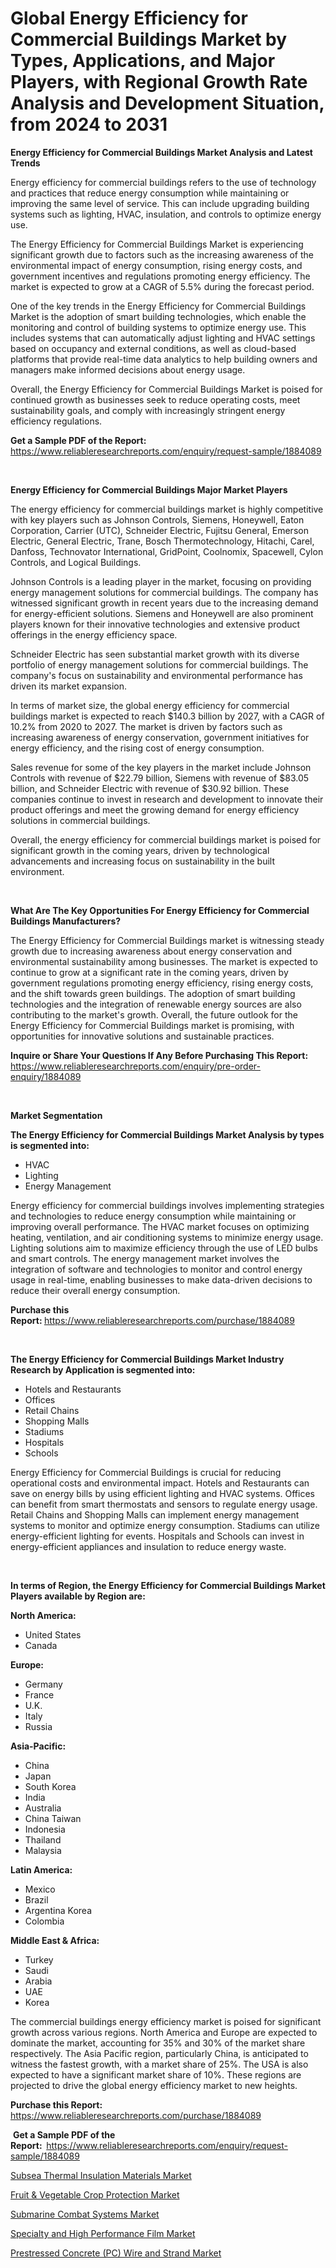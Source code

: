 <p><h1>Global Energy Efficiency for Commercial Buildings Market by Types, Applications, and Major Players, with Regional Growth Rate Analysis and Development Situation, from 2024 to 2031</h1></p><p><strong>Energy Efficiency for Commercial Buildings Market Analysis and Latest Trends</strong></p>
<p><p>Energy efficiency for commercial buildings refers to the use of technology and practices that reduce energy consumption while maintaining or improving the same level of service. This can include upgrading building systems such as lighting, HVAC, insulation, and controls to optimize energy use.</p><p>The Energy Efficiency for Commercial Buildings Market is experiencing significant growth due to factors such as the increasing awareness of the environmental impact of energy consumption, rising energy costs, and government incentives and regulations promoting energy efficiency. The market is expected to grow at a CAGR of 5.5% during the forecast period.</p><p>One of the key trends in the Energy Efficiency for Commercial Buildings Market is the adoption of smart building technologies, which enable the monitoring and control of building systems to optimize energy use. This includes systems that can automatically adjust lighting and HVAC settings based on occupancy and external conditions, as well as cloud-based platforms that provide real-time data analytics to help building owners and managers make informed decisions about energy usage.</p><p>Overall, the Energy Efficiency for Commercial Buildings Market is poised for continued growth as businesses seek to reduce operating costs, meet sustainability goals, and comply with increasingly stringent energy efficiency regulations.</p></p>
<p><strong>Get a Sample PDF of the Report:&nbsp;</strong> <a href="https://www.reliableresearchreports.com/enquiry/request-sample/1884089">https://www.reliableresearchreports.com/enquiry/request-sample/1884089</a></p>
<p>&nbsp;</p>
<p><strong>Energy Efficiency for Commercial Buildings Major Market Players</strong></p>
<p><p>The energy efficiency for commercial buildings market is highly competitive with key players such as Johnson Controls, Siemens, Honeywell, Eaton Corporation, Carrier (UTC), Schneider Electric, Fujitsu General, Emerson Electric, General Electric, Trane, Bosch Thermotechnology, Hitachi, Carel, Danfoss, Technovator International, GridPoint, Coolnomix, Spacewell, Cylon Controls, and Logical Buildings.</p><p>Johnson Controls is a leading player in the market, focusing on providing energy management solutions for commercial buildings. The company has witnessed significant growth in recent years due to the increasing demand for energy-efficient solutions. Siemens and Honeywell are also prominent players known for their innovative technologies and extensive product offerings in the energy efficiency space.</p><p>Schneider Electric has seen substantial market growth with its diverse portfolio of energy management solutions for commercial buildings. The company's focus on sustainability and environmental performance has driven its market expansion. </p><p>In terms of market size, the global energy efficiency for commercial buildings market is expected to reach $140.3 billion by 2027, with a CAGR of 10.2% from 2020 to 2027. The market is driven by factors such as increasing awareness of energy conservation, government initiatives for energy efficiency, and the rising cost of energy consumption.</p><p>Sales revenue for some of the key players in the market include Johnson Controls with revenue of $22.79 billion, Siemens with revenue of $83.05 billion, and Schneider Electric with revenue of $30.92 billion. These companies continue to invest in research and development to innovate their product offerings and meet the growing demand for energy efficiency solutions in commercial buildings. </p><p>Overall, the energy efficiency for commercial buildings market is poised for significant growth in the coming years, driven by technological advancements and increasing focus on sustainability in the built environment.</p></p>
<p>&nbsp;</p>
<p><strong>What Are The Key Opportunities For Energy Efficiency for Commercial Buildings Manufacturers?</strong></p>
<p><p>The Energy Efficiency for Commercial Buildings market is witnessing steady growth due to increasing awareness about energy conservation and environmental sustainability among businesses. The market is expected to continue to grow at a significant rate in the coming years, driven by government regulations promoting energy efficiency, rising energy costs, and the shift towards green buildings. The adoption of smart building technologies and the integration of renewable energy sources are also contributing to the market's growth. Overall, the future outlook for the Energy Efficiency for Commercial Buildings market is promising, with opportunities for innovative solutions and sustainable practices.</p></p>
<p><strong>Inquire or Share Your Questions If Any Before Purchasing This Report:</strong> <a href="https://www.reliableresearchreports.com/enquiry/pre-order-enquiry/1884089">https://www.reliableresearchreports.com/enquiry/pre-order-enquiry/1884089</a></p>
<p>&nbsp;</p>
<p><strong>Market Segmentation</strong></p>
<p><strong>The Energy Efficiency for Commercial Buildings Market Analysis by types is segmented into:</strong></p>
<p><ul><li>HVAC</li><li>Lighting</li><li>Energy Management</li></ul></p>
<p><p>Energy efficiency for commercial buildings involves implementing strategies and technologies to reduce energy consumption while maintaining or improving overall performance. The HVAC market focuses on optimizing heating, ventilation, and air conditioning systems to minimize energy usage. Lighting solutions aim to maximize efficiency through the use of LED bulbs and smart controls. The energy management market involves the integration of software and technologies to monitor and control energy usage in real-time, enabling businesses to make data-driven decisions to reduce their overall energy consumption.</p></p>
<p><strong>Purchase this Report:&nbsp;</strong><a href="https://www.reliableresearchreports.com/purchase/1884089">https://www.reliableresearchreports.com/purchase/1884089</a></p>
<p>&nbsp;</p>
<p><strong>The Energy Efficiency for Commercial Buildings Market Industry Research by Application is segmented into:</strong></p>
<p><ul><li>Hotels and Restaurants</li><li>Offices</li><li>Retail Chains</li><li>Shopping Malls</li><li>Stadiums</li><li>Hospitals</li><li>Schools</li></ul></p>
<p><p>Energy Efficiency for Commercial Buildings is crucial for reducing operational costs and environmental impact. Hotels and Restaurants can save on energy bills by using efficient lighting and HVAC systems. Offices can benefit from smart thermostats and sensors to regulate energy usage. Retail Chains and Shopping Malls can implement energy management systems to monitor and optimize energy consumption. Stadiums can utilize energy-efficient lighting for events. Hospitals and Schools can invest in energy-efficient appliances and insulation to reduce energy waste.</p></p>
<p>&nbsp;</p>
<p><strong>In terms of Region, the Energy Efficiency for Commercial Buildings Market Players available by Region are:</strong></p>
<p>
    <p> <strong> North America: </strong>
        <ul>
            <li>United States</li>
            <li>Canada</li>
        </ul>
        </p> 
    <p> <strong> Europe: </strong>
        <ul>
            <li>Germany</li>
            <li>France</li>
            <li>U.K.</li>
            <li>Italy</li>
            <li>Russia</li>
        </ul>
        </p> 
    <p> <strong> Asia-Pacific: </strong>
        <ul>
            <li>China</li>
            <li>Japan</li>
            <li>South Korea</li>
            <li>India</li>
            <li>Australia</li>
            <li>China Taiwan</li>
            <li>Indonesia</li>
            <li>Thailand</li>
            <li>Malaysia</li>
        </ul>
        </p> 
    <p> <strong> Latin America: </strong>
        <ul>
            <li>Mexico</li>
            <li>Brazil</li>
            <li>Argentina Korea</li>
            <li>Colombia</li>
        </ul>
        </p> 
    <p> <strong> Middle East & Africa: </strong>
        <ul>
            <li>Turkey</li>
            <li>Saudi</li>
            <li>Arabia</li>
            <li>UAE</li>
            <li>Korea</li>
        </ul>
    </p>
    </p>
<p><p>The commercial buildings energy efficiency market is poised for significant growth across various regions. North America and Europe are expected to dominate the market, accounting for 35% and 30% of the market share respectively. The Asia Pacific region, particularly China, is anticipated to witness the fastest growth, with a market share of 25%. The USA is also expected to have a significant market share of 10%. These regions are projected to drive the global energy efficiency market to new heights.</p></p>
<p><strong>Purchase this Report: </strong><a href="https://www.reliableresearchreports.com/purchase/1884089">https://www.reliableresearchreports.com/purchase/1884089</a></p>
<p>&nbsp;<strong>Get a Sample PDF of the Report:&nbsp;&nbsp;</strong><a href="https://www.reliableresearchreports.com/enquiry/request-sample/1884089">https://www.reliableresearchreports.com/enquiry/request-sample/1884089</a></p>
<p><strong></strong></p>
<p><p><a href="https://view.publitas.com/reportprime-1/subsea-thermal-insulation-materials-market-size-2024-2031-global-industrial-analysis-key-geographical-regions-market-share-top-key-players-product-types-and-forecast-research-report/">Subsea Thermal Insulation Materials Market</a></p><p><a href="https://fearless-okapi-6c8.notion.site/Decoding-the-Fruit-Vegetable-Crop-Protection-Market-A-Deep-Dive-into-the-Latest-Market-Trends-Ma-bacab9e132954a97bc5cf50d904a5171">Fruit & Vegetable Crop Protection Market</a></p><p><a href="https://view.publitas.com/reportprime-1/submarine-combat-systems-market-size-market-share-and-global-market-analysis-report-2024-2031/">Submarine Combat Systems Market</a></p><p><a href="https://poised-avenue-46d.notion.site/Specialty-and-High-Performance-Film-Market-with-the-goal-of-estimating-the-market-size-and-future-gr-9235d2b7cb984bd19430a79e57d47e4a">Specialty and High Performance Film Market</a></p><p><a href="https://gamy-alyssum-396.notion.site/Prestressed-Concrete-PC-Wire-and-Strand-Market-Growth-Market-Trends-COVID-19-Impact-and-Forecas-50bbe851fda542c08bacde394a8e78bd">Prestressed Concrete (PC) Wire and Strand Market</a></p></p>